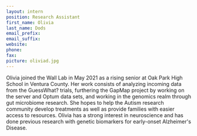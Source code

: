 ```yaml
---
layout: intern
position: Research Assistant
first_name: Olivia
last_name: Dods
email_prefix:
email_suffix:
website:
phone:
fax:
picture: oliviad.jpg
---
```


Olivia joined the Wall Lab in May 2021 as a rising senior at Oak Park High School in Ventura County. Her work consists of analyzing incoming data from the GuessWhat? trials, furthering the GapMap project by working on the server and Optum data sets, and working in the genomics realm through gut microbiome research. She hopes to help the Autism research community develop treatments as well as provide families with easier access to resources. Olivia has a strong interest in neuroscience and has done previous research with genetic biomarkers for early-onset Alzheimer's Disease.
